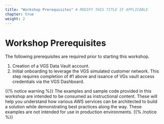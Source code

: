 ```yaml
---
title: "Workshop Prerequisites" # MODIFY THIS TITLE IF APPLICABLE
chapter: true
weight: 2
---
```


# Workshop Prerequisites <!-- MODIFY THIS HEADING -->

The following prerequisites are required prior to starting this workshop.

1) Creation of a VGS Data Vault account.
2) Initial onboarding to leverage the VGS simulated customer network. This step requires completion of #1 above and issance of VGs vault access credentials via the VGS Dashboard.  


{{% notice warning %}}
The examples and sample code provided in this workshop are intended to be consumed as instructional content. These will help you understand how various AWS services can be architected to build a solution while demonstrating best practices along the way. These examples are not intended for use in production environments.
{{% /notice %}}
